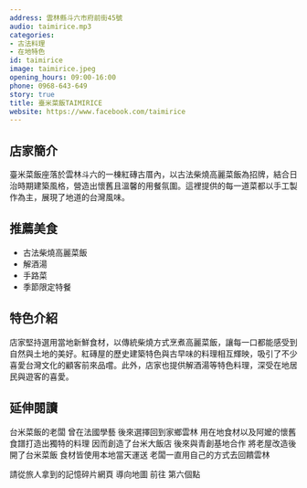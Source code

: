 ```yaml
---
address: 雲林縣斗六市府前街45號
audio: taimirice.mp3
categories:
- 古法料理
- 在地特色
id: taimirice
image: taimirice.jpeg
opening_hours: 09:00-16:00
phone: 0968-643-649
story: true
title: 臺米菜飯TAIMIRICE
website: https://www.facebook.com/taimirice
---
```


## 店家簡介

臺米菜飯座落於雲林斗六的一棟紅磚古厝內，以古法柴燒高麗菜飯為招牌，結合日治時期建築風格，營造出懷舊且溫馨的用餐氛圍。這裡提供的每一道菜都以手工製作為主，展現了地道的台灣風味。

## 推薦美食

- 古法柴燒高麗菜飯
- 解酒湯
- 手路菜
- 季節限定特餐

## 特色介紹

店家堅持選用當地新鮮食材，以傳統柴燒方式烹煮高麗菜飯，讓每一口都能感受到自然與土地的美好。紅磚屋的歷史建築特色與古早味的料理相互輝映，吸引了不少喜愛台灣文化的顧客前來品嚐。此外，店家也提供解酒湯等特色料理，深受在地居民與遊客的喜愛。

## 延伸閱讀

台米菜飯的老闆
曾在法國學藝
後來選擇回到家鄉雲林
用在地食材以及阿嬤的懷舊食譜打造出獨特的料理
因而創造了台米大飯店
後來與青創基地合作
將老屋改造後開了台米菜飯
食材皆使用本地當天運送
老闆一直用自己的方式去回饋雲林

請從旅人拿到的記憶碎片網頁
導向地圖
前往 第六個點